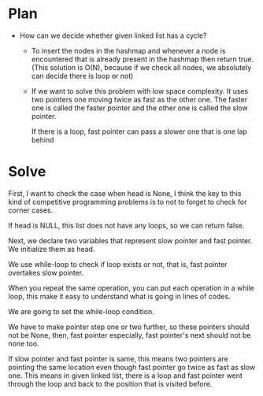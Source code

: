 # Plan

- How can we decide whether given linked list has a cycle?
  - To insert the nodes in the hashmap and whenever a node is encountered that is already present in the hashmap then return true. (This solution is O(N), because if we check all nodes, we absolutely can decide there is loop or not)

  - If we want to solve this problem with low space complexity.
    It uses two pointers one moving twice as fast as the other one. The faster one is called the faster pointer and the other one is called the slow pointer.
    
    If there is a loop, fast pointer can pass a slower one that is one lap behind


# Solve

First, I want to check the case when head is None, I think the key to this kind of competitive programming problems is to not to forget to check for corner cases.

If head is NULL, this list does not have any loops, so we can return false.

Next, we declare two variables that represent slow pointer and fast pointer.
We initialize them as head.

We use while-loop to check if loop exists or not, that is, fast pointer overtakes slow pointer.

When you repeat the same operation, you can put each operation in a while loop, this make it easy to understand what is going in lines of codes.

We are going to set the while-loop condition.

We have to make pointer step one or two further, so these pointers should not be None, then, fast pointer especially, fast pointer's next should not be none too.

If slow pointer and fast pointer is same, this means two pointers are pointing the same location even though fast pointer go twice as fast as slow one. This means in given linked list, there is a loop and fast pointer went through the loop and back to the position that is visited before.
